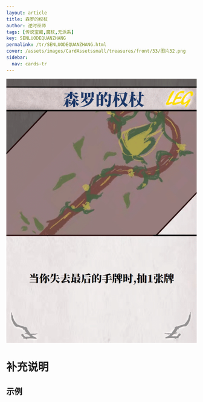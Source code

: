 ```yaml
---
layout: article
title: 森罗的权杖
author: 逆时巫师
tags: [传说宝藏,魔杖,无派系]
key: SENLUODEQUANZHANG
permalink: /tr/SENLUODEQUANZHANG.html
cover: /assets/images/CardAssetssmall/treasures/front/33/图片32.png
sidebar:
  nav: cards-tr
---
```

![](/assets/images/CardAssets/treasures/front/33/图片32.png)

# 补充说明



## 示例
> 